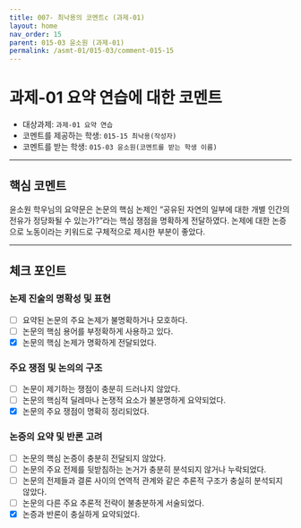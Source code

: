 ```yaml
---
title: 007- 최낙용의 코멘트c (과제-01) 
layout: home
nav_order: 15
parent: 015-03 윤소원 (과제-01)
permalink: /asmt-01/015-03/comment-015-15
---
```


# 과제-01 요약 연습에 대한 코멘트

- 대상과제: `과제-01 요약 연습`
- 코멘트를 제공하는 학생: `015-15 최낙용(작성자)` 
- 코멘트를 받는 학생: `015-03 윤소원(코멘트를 받는 학생 이름)` 

---

## 핵심 코멘트

윤소원 학우님의 요약문은 논문의 핵심 논제인 “공유된 자연의 일부에 대한 개별 인간의 전유가 정당화될 수 있는가?”라는 핵심 쟁점을 명확하게 전달하였다. 논제에 대한 논증으로 노동이라는 키워드로 구체적으로 제시한 부분이 좋았다.

---

## 체크 포인트

### 논제 진술의 명확성 및 표현  
- [ ] 요약된 논문의 주요 논제가 불명확하거나 모호하다.  
- [ ] 논문의 핵심 용어를 부정확하게 사용하고 있다.  
- [x] 논문의 핵심 논제가 명확하게 전달되었다.  

### 주요 쟁점 및 논의의 구조  
- [ ] 논문이 제기하는 쟁점이 충분히 드러나지 않았다.  
- [ ] 논문의 핵심적 딜레마나 논쟁적 요소가 불분명하게 요약되었다.  
- [x] 논문의 주요 쟁점이 명확히 정리되었다.  

### 논증의 요약 및 반론 고려  
- [ ] 논문의 핵심 논증이 충분히 전달되지 않았다.  
- [ ] 논문의 주요 전제를 뒷받침하는 논거가 충분히 분석되지 않거나 누락되었다.  
- [ ] 논문의 전제들과 결론 사이의 연역적 관계와 같은 추론적 구조가 충실히 분석되지 않았다.  
- [ ] 논문의 다른 주요 추론적 전략이 불충분하게 서술되었다.
- [x] 논증과 반론이 충실하게 요약되었다. 